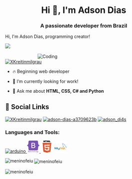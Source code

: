 <h1 align="center">Hi 👋, I'm Adson Dias</h1>
<h3 align="center">A passionate developer from Brazil</h3>
<img align="right" height="511em" 
<h1 align="left">Hi, I'm Adson Dias, programming creator!</h1>
<p align="left"> <img src="https://github.com/meninofeiu.png"/> </p>
<img align="right" alt="Coding" width="400" src="https://octodex.github.com/manufacturetocat/">

<p align="left"> <a href="https://twitter.com/XKreitinmilgrau" target="blank"><img src="https://img.shields.io/twitter/follow/XKreitinmilgrau?logo=twitter&style=for-the-badge" alt="XKreitinmilgrau" /></a> </p>


- 🔥 Beginning web developer

- 🔭 I’m currently looking for work!

- 💬 Ask me about **HTML, CSS, C# and Python**
 

 ## 📲 Social Links  
<a href="https://twitter.com/XKreitinmilgrau" target="blank"><img align="center" src="https://raw.githubusercontent.com/rahuldkjain/github-profile-readme-generator/master/src/images/icons/Social/twitter.svg" alt="XKreitinmilgrau" height="30" width="40" /></a>
<a href="https://linkedin.com/in/adson-dias-a3709623b" target="blank"><img align="center" src="https://raw.githubusercontent.com/rahuldkjain/github-profile-readme-generator/master/src/images/icons/Social/linked-in-alt.svg" alt="adson-dias-a3709623b" height="30" width="40" /></a>
<a href="https://instagram.com/adson_di4s" target="blank"><img align="center" src="https://raw.githubusercontent.com/rahuldkjain/github-profile-readme-generator/master/src/images/icons/Social/instagram.svg" alt="adson_di4s" height="30" width="40" /></a>

<h3 align="left">Languages and Tools:</h3>
<a href="https://www.arduino.cc/" target="_blank" rel="noreferrer"> <img src="https://cdn.worldvectorlogo.com/logos/arduino-1.svg" alt="arduino" width="40" height="40"/> </a> <a href="https://getbootstrap.com" target="_blank" rel="noreferrer"> <img src="https://raw.githubusercontent.com/devicons/devicon/master/icons/bootstrap/bootstrap-plain-wordmark.svg" alt="bootstrap" width="40" height="40"/> </a>
<img src="https://raw.githubusercontent.com/devicons/devicon/master/icons/html5/html5-original-wordmark.svg" alt="html5" width="40" height="40"/> <img src="https://raw.githubusercontent.com/devicons/devicon/master/icons/mysql/mysql-original-wordmark.svg" alt="mysql" width="40" height="40"/> 

<p><img align="left" src="https://github-readme-stats.vercel.app/api/top-langs?username=meninofeiu&show_icons=true&locale=en&layout=compact&theme=tokyonight" alt="meninofeiu" /></p>

<p>&nbsp;<img align="center" src="https://github-readme-stats.vercel.app/api?username=meninofeiu&show_icons=true&locale=en&theme=tokyonight" alt="meninofeiu" /></p>

<p><img align="center" src="https://github-readme-streak-stats.herokuapp.com/?user=meninofeiu&&theme=tokyonight" alt="meninofeiu" /></p>



<!--
**meninofeiu/meninofeiu** is a ✨ _special_ ✨ repository because its `README.md` (this file) appears on your GitHub profile.

Here are some ideas to get you started:

- 🔭 I’m currently working on ...
- 🌱 I’m currently learning ...
- 👯 I’m looking to collaborate on ...
- 🤔 I’m looking for help with ...
- 💬 Ask me about ...
- 📫 How to reach me: ...
- 😄 Pronouns: ...
- ⚡ Fun fact: ...
-->
